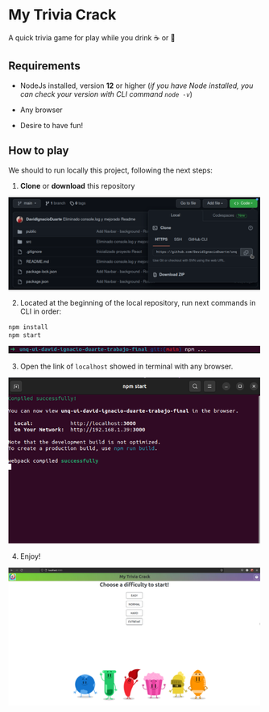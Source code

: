 # My Trivia Crack

A quick trivia game for play while you drink ☕ or 🧉

## Requirements

* NodeJs installed, version **12** or higher (*if you have Node installed, you can check your version with CLI command `node -v`*)

* Any browser

* Desire to have fun!

## How to play

We should to run locally this project, following the next steps:

1. **Clone** or **download** this repository

<img src="./public/assets/informationImages/1.png" width="500px" >

2. Located at the beginning of the local repository, run next commands in CLI in order:

```
npm install
npm start
```

<img src="./public/assets/informationImages/2.png" width="500px" >

3. Open the link of `localhost` showed in terminal with any browser.

<img src="./public/assets/informationImages/3.png" width="500px" >

4. Enjoy!

<img src="./public/assets/informationImages/4.png" width="500px" >